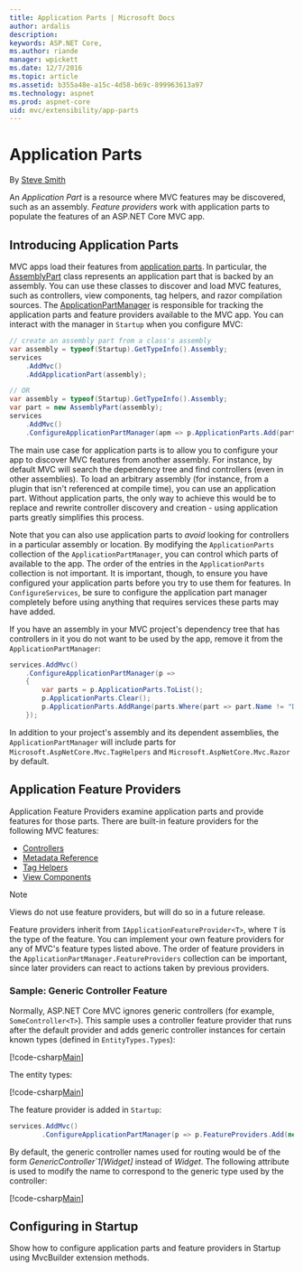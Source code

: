 ```yaml
---
title: Application Parts | Microsoft Docs
author: ardalis
description: 
keywords: ASP.NET Core,
ms.author: riande
manager: wpickett
ms.date: 12/7/2016
ms.topic: article
ms.assetid: b355a48e-a15c-4d58-b69c-899963613a97
ms.technology: aspnet
ms.prod: aspnet-core
uid: mvc/extensibility/app-parts
---
```

# Application Parts

By [Steve Smith](http://ardalis)

An *Application Part* is a resource where MVC features may be discovered, such as an assembly. *Feature providers* work with application parts to populate the features of an ASP.NET Core MVC app.

## Introducing Application Parts

MVC apps load their features from [application parts](https://docs.microsoft.com/aspnet/core/api/microsoft.aspnetcore.mvc.applicationparts.applicationpart). In particular, the [AssemblyPart](https://docs.microsoft.com/aspnet/core/api/microsoft.aspnetcore.mvc.applicationparts.assemblypart#Microsoft_AspNetCore_Mvc_ApplicationParts_AssemblyPart) class represents an application part that is backed by an assembly. You can use these classes to discover and load MVC features, such as controllers, view components, tag helpers, and razor compilation sources. The [ApplicationPartManager](https://docs.microsoft.com/en-us/aspnet/core/api/microsoft.aspnetcore.mvc.applicationparts.applicationpartmanager) is responsible for tracking the application parts and feature providers available to the MVC app. You can interact with the manager in `Startup` when you configure MVC:

<!-- literal_block {"ids": [], "linenos": true, "xml:space": "preserve", "language": "csharp"} -->

```csharp
// create an assembly part from a class's assembly
var assembly = typeof(Startup).GetTypeInfo().Assembly;
services
	.AddMvc()
	.AddApplicationPart(assembly);

// OR
var assembly = typeof(Startup).GetTypeInfo().Assembly;
var part = new AssemblyPart(assembly);
services
    .AddMvc()
    .ConfigureApplicationPartManager(apm => p.ApplicationParts.Add(part));
```

The main use case for application parts is to allow you to configure your app to discover MVC features from another assembly. For instance, by default MVC will search the dependency tree and find controllers (even in other assemblies). To load an arbitrary assembly (for instance, from a plugin that isn't referenced at compile time), you can use an application part. Without application parts, the only way to achieve this would be to replace and rewrite controller discovery and creation - using application parts greatly simplifies this process.

Note that you can also use application parts to *avoid* looking for controllers in a particular assembly or location. By modifying the `ApplicationParts` collection of the `ApplicationPartManager`, you can control which parts of available to the app. The order of the entries in the `ApplicationParts` collection is not important. It is important, though, to ensure you have configured your application parts before you try to use them for features. In `ConfigureServices`, be sure to configure the application part manager completely before using anything that requires services these parts may have added.

If you have an assembly in your MVC project's dependency tree that has controllers in it you do not want to be used by the app, remove it from the `ApplicationPartManager`:

<!-- literal_block {"ids": [], "linenos": true, "xml:space": "preserve", "language": "csharp"} -->

```csharp
services.AddMvc()
    .ConfigureApplicationPartManager(p =>
    {
        var parts = p.ApplicationParts.ToList();
        p.ApplicationParts.Clear();
        p.ApplicationParts.AddRange(parts.Where(part => part.Name != "DependentLibrary"));
    });
```

In addition to your project's assembly and its dependent assemblies, the `ApplicationPartManager` will include parts for `Microsoft.AspNetCore.Mvc.TagHelpers` and `Microsoft.AspNetCore.Mvc.Razor` by default.

## Application Feature Providers

Application Feature Providers examine application parts and provide features for those parts. There are built-in feature providers for the following MVC features:

- [Controllers](https://docs.microsoft.com/aspnet/core/api/microsoft.aspnetcore.mvc.controllers.controllerfeatureprovider)
- [Metadata Reference](https://docs.microsoft.com/aspnet/core/api/microsoft.aspnetcore.mvc.razor.compilation.metadatareferencefeatureprovider)
- [Tag Helpers](https://docs.microsoft.com/aspnet/core/api/microsoft.aspnetcore.mvc.razor.taghelpers.taghelperfeatureprovider)
- [View Components](https://docs.microsoft.com/aspnet/core/api/microsoft.aspnetcore.mvc.viewcomponents.viewcomponentfeatureprovider)

> [!NOTE]
> Views do not use feature providers, but will do so in a future release.

Feature providers inherit from `IApplicationFeatureProvider<T>`, where `T` is the type of the feature. You can implement your own feature providers for any of MVC's feature types listed above. The order of feature providers in the `ApplicationPartManager.FeatureProviders` collection can be important, since later providers can react to actions taken by previous providers.

### Sample: Generic Controller Feature

Normally, ASP.NET Core MVC ignores generic controllers (for example, `SomeController<T>`). This sample uses a controller feature provider that runs after the default provider and adds generic controller instances for certain known types (defined in `EntityTypes.Types`):

[!code-csharp[Main](./app-parts/sample/src/AppPartSample/GenericControllerFeatureProvider.cs?highlight=30&range=18-36)]

The entity types:

[!code-csharp[Main](./app-parts/sample/src/AppPartSample/Model/EntityTypes.cs?range=6-16)]

The feature provider is added in `Startup`:

<!-- literal_block {"ids": [], "linenos": true, "xml:space": "preserve", "language": "csharp"} -->

```csharp
services.AddMvc()
        .ConfigureApplicationPartManager(p => p.FeatureProviders.Add(new GenericControllerFeatureProvider()));
```

By default, the generic controller names used for routing would be of the form *GenericController`1[Widget]* instead of *Widget*. The following attribute is used to modify the name to correspond to the generic type used by the controller:

[!code-csharp[Main](./app-parts/sample/src/AppPartSample/GenericControllerNameConvention.cs)]


## Configuring in Startup

Show how to configure application parts and feature providers in Startup using MvcBuilder extension methods.

